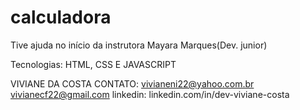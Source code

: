 # calculadora
 Tive ajuda no início da instrutora Mayara Marques(Dev. junior)

Tecnologias: HTML, CSS E JAVASCRIPT

VIVIANE DA COSTA
CONTATO: vivianeni22@yahoo.com.br
vivianecf22@gmail.com
linkedin: linkedin.com/in/dev-viviane-costa